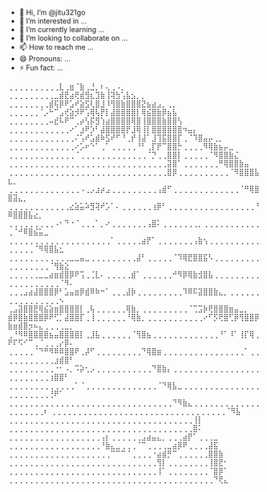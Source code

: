 - 👋 Hi, I’m @jitu321go
- 👀 I’m interested in ...
- 🌱 I’m currently learning ...
- 💞️ I’m looking to collaborate on ...
- 📫 How to reach me ...
- 😄 Pronouns: ...
- ⚡ Fun fact: ...

<!---
jitu321go/jitu321go is a ✨ special ✨ repository because its `README.md` (this file) appears on your GitHub profile.
You can click the Preview link to take a look at your changes.
--->
⢀⢀⢀⢀⢀⢀⢀⢀⢀⢀⣇⢀⣶⠈⣷⢀⣘⡀⠆⢄⢀⠠⡀
⢀⢀⢀⢀⢀⢀⢀⢀⢀⣀⣾⣟⣴⢟⣾⣻⣆⣹⣷⢸⢽⣳⢡⣧⣢⡀⡀
⢀⢀⢀⢀⢀⢀⢀⢀⣾⢯⡿⠟⣡⠞⣵⣫⢇⣿⣸⠸⢻⣿⣷⣿⣿⣿⣝⣦⣴⣠⡀⢀⡀
⢀⢀⢀⢀⢀⢀⠈⡠⠓⠉⣠⢞⣵⡺⠟⢡⢿⢧⡟⡇⣼⣿⣿⣿⣿⡇⢿⣮⣿⣷⡿⣦⣧
⢀⢀⢀⢀⢀⢀⢀⢀⠤⣞⠧⠟⠉⢀⡴⢣⡯⣻⢱⣴⣿⣿⣿⣿⢿⣿⢸⣿⣿⣿⣷⣿⣿⢣
⢀⢀⢀⢀⢀⢀⢀⢀⢀⢀⢀⢀⠔⠁⣰⠟⡱⠃⣼⣿⣿⣿⣿⡟⣸⢿⢸⡇⣿⣿⣿⣿⣿⣿⠲⣤⡄
⢀⢀⢀⢀⢀⢀⢀⢀⢀⢀⢀⢀⢀⠌⢡⠞⣡⣾⠷⣫⠞⠋⠘⢀⡞⢸⣼⠁⣸⢹⣯⣿⣿⡏⢀⠈⠹⣿⣤⡤⢀⡀
⢀⢀⢀⢀⢀⢀⢀⢀⢀⢀⢀⢀⢀⠔⡡⠖⠑⠁⢀⠁⢀⢀⢀⢀⢀⠘⠃⢀⡏⡟⠉⣿⣿⡓⢀⢀⢀⢀⠻⢿⣷⣦⡤⣀
⢀⢀⢀⢀⢀⢀⢀⢀⢀⢀⢀⢀⢀⠈⢀⢀⢀⢀⢀⢀⢀⢀⢀⢀⢀⢀⢀⠈⡙⢀⢀⣿⣿⡇⢀⢀⢀⢀⢀⠈⠻⣿⣿⣷⣌
⢀⢀⢀⢀⢀⢀⢀⢀⢀⢀⢀⢀⢀⢀⢀⢀⢀⢀⢀⢀⢀⢀⢀⢀⢀⢀⢀⢀⢀⢀⢀⣽⣿⠁⢀⢀⢀⢀⢀⢀⢀⠛⢿⣿⣿⣷⣤
⢀⢀⢀⢀⢀⢀⢀⢀⢀⢀⢀⢀⢀⢀⢀⢀⢀⢀⢀⢀⢀⢀⢀⢀⢀⢀⢀⢀⢀⢀⢀⣿⡿⢀⢀⢀⢀⢀⢀⢀⢀⢀⢀⠈⠻⣿⣿⣿⣧⣆⡀
⢀⢀⢀⢀⢀⢀⢀⢀⢀⢀⢀⢀⢀⢀⠠⢀⡠⣰⡴⣠⢀⢀⢀⢀⢀⢀⢀⢀⢀⢠⣾⠋⢀⢀⢀⢀⢀⢀⢀⢀⢀⢀⢀⢀⢀⠈⠛⢿⣿⣿⣽⣄⡀
⢀⢀⢀⢀⢀⢀⢀⢀⢀⢀⢀⢀⣔⣵⣥⠵⣻⢽⠞⡡⠁⠄⢀⢀⢀⢀⢀⢀⢰⡿⠃⢀⢀⢀⢀⢀⢀⢀⢀⢀⢀⢀⢀⢀⢀⢀⢀⢀⠘⠿⣿⣿⣿⣧⣔⡀
⢀⢀⢀⢀⢀⢀⢀⢀⢀⠠⠂⠙⠐⠈⢀⢀⢀⠁⡀⠔⢀⢀⢀⢀⢀⢀⢀⢠⣿⠅⢀⢀⢀⢀⢀⢀⢀⡀⢀⢀⢀⢀⢀⢀⢀⢀⢀⢀⢀⢀⠈⠚⠿⣿⣮⣥⣀
⢀⢀⢀⢀⢀⢀⢀⢀⢀⢀⢀⢀⢀⢀⢀⢀⢀⢀⢀⢀⠁⢀⢀⢀⢀⢀⣴⡟⠁⢀⢀⢀⢀⢀⢀⢀⢠⣷⢢⢀⢀⢀⢀⢀⢀⢀⢀⢀⢀⢀⢀⢀⢀⢀⠈⠻⢿⣿⣧⣂
⢀⢀⢀⢀⢀⢀⢀⢀⢀⢀⢀⢀⣀⣀⣤⣀⢀⢀⢀⢀⢀⢀⢀⢀⢀⣼⠃⢀⢀⢀⢀⢀⠈⠹⢿⣟⣿⣿⣯⠣⢀⢀⢀⢀⢀⢀⢀⢀⢀⢀⢀⢀⢀⢀⢀⢀⢀⠈⢻⣷⣕
⢀⢀⢀⢀⢀⢀⣀⣀⣴⣶⣾⣿⡿⠟⢩⢀⢈⣇⠄⢀⢀⢀⢀⢀⣾⠁⢀⢀⢀⢀⢀⢀⠚⠻⡿⢿⣷⣺⣿⣧⢀⢀⢀⢀⢀⢀⢀⢀⢀⢀⢀⢀⢀⢀⢀⢀⢀⢀⢀⠈⠻⠄
⢀⢀⢀⣠⣴⣼⣿⣿⣿⡿⠃⣡⣤⣶⡿⣾⠿⠷⠒⠁⢀⢀⢀⣼⡷⢀⢀⢀⢀⢀⢀⢀⢀⢀⠹⠿⠯⣽⣿⣿⣷⣄⡀⢀⢀⢀⢀⢀⢀⢀⢀⢀⢀⢀⢀⢀⢀⢀⢀⠢
⢀⣠⣽⣿⣿⣟⢿⣮⣵⣶⣿⣿⣿⣿⡇⢀⢧⢀⢀⢀⢀⢀⢀⢿⣷⡀⢀⢀⢀⢀⢀⢀⢀⢀⢀⠈⢉⣩⡷⢟⣿⣿⣿⣶⣤⣀⡀
⣾⡿⣿⣷⣿⣿⣿⡿⠟⢋⡁⣼⣿⣿⡏⢀⢸⢀⢀⢀⢀⢀⢀⠘⢿⣷⡀⢀⢀⢀⢀⢀⢀⢀⢀⢀⢀⢀⠔⠋⡫⢟⣿⢋⡿⢻⣿⣿⡿⣷⣶⣾⣿⡲⠦⣄⢀⢀⢀⢀⣀⡀
⢀⠘⠻⠿⣿⣿⣿⣿⣦⣤⣿⣿⣿⣿⡇⢀⣸⣧⢀⢀⢀⢀⢀⢀⠈⢻⣿⣦⢀⢀⢀⢀⢀⢀⢀⢀⢀⢀⢀⢀⢀⠘⠁⠸⠁⢸⡏⢿⢀⠟⠏⠫⠊⠉⢀⠈⢀⢀⢀⡔⡿⠄
⢀⢀⢀⢀⢀⠈⠙⠛⠻⠿⠿⣿⣿⠟⢀⡼⠋⢀⢀⢀⢀⢀⢀⢀⢀⢀⠙⢿⣿⣶⢀⢀⢀⢀⢀⢀⢀⢀⢀⢀⢀⢀⢀⢀⢀⢀⠁⢀⢀⢀⢀⢀⢀⢀⢀⢀⢀⢀⣰⣾⣿⠃
⢀⢀⢀⢀⢀⢀⢀⢀⢀⠐⠂⠠⡀⠩⡵⢂⡠⢀⢀⢀⢀⢀⢀⢀⢀⢀⢀⢀⠙⣿⣷⡄⢀⢀⢀⢀⢀⢀⢀⢀⢀⢀⢀⢀⢀⢀⢀⢀⢀⢀⢀⢀⢀⢀⢀⢀⢀⢰⣿⣿⠃
⢀⢀⢀⢀⢀⢀⢀⢀⢀⢀⢀⢀⢀⠁⠈⢀⢀⢀⢀⢀⢀⢀⢀⢀⢀⢀⢀⢀⢀⠈⠙⢿⣧⣀⢀⢀⢀⢀⢀⢀⢀⢀⢀⢀⢀⢀⢀⢀⢀⢀⢀⢀⢀⢀⢀⢀⢀⢘⠟⠁
⢀⢀⢀⢀⢀⢀⢀⢀⢀⢀⢀⢀⢀⢀⢀⢀⢀⢀⢀⢀⢀⢀⢀⢀⢀⢀⢀⢀⢀⢀⢀⢀⠙⠻⣷⣄⢀⢀⢀⢀⢀⢀⢀⢀⢀⢀⢀⢀⢀⢀⢀⢀⢀⢀⢀⢀⠆
⢀⢀⢀⢀⢀⢀⢀⢀⢀⢀⢀⢀⢀⢀⢀⢀⢀⢀⢀⢀⢀⢀⢀⢀⢀⢀⢀⢀⢀⢀⢀⢀⢀⢀⠈⠻⣧
⢀⢀⢀⢀⢀⢀⢀⢀⢀⢀⢀⢀⢀⢀⢀⢀⢀⢀⢀⢀⢀⢀⢀⢀⢀⢀⢀⢀⢀⢀⢀⢀⢀⢀⢀⢀⢸⡇
⢀⢀⢀⢀⢀⢀⢀⢀⢀⢀⢀⢀⢀⢀⢀⢀⢀⢀⢀⢀⢀⢀⢀⢀⢀⢀⢀⢀⢀⢀⢀⢀⢀⢀⢀⢀⣿⠅
⢀⢀⢀⢀⢀⢀⢀⢀⢀⢀⢀⢀⢀⢀⢀⢀⢀⢀⢠⡆⢀⢀⢀⢀⢀⢀⣠⣴⣤⣄⡀⢀⢀⢀⣴⡟⠁⢀⢀⢀⣀
⢀⢀⢀⢀⢀⢀⢀⢀⢀⢀⢀⢀⢀⢀⢀⢀⢀⢀⠘⣷⣄⣀⢀⢀⢀⠈⠉⢀⢀⢀⢀⣀⣴⡿⠟⢀⢀⢀⢀⣼⣯
⢀⢀⢀⢀⢀⢀⢀⢀⢀⢀⢀⢀⢀⢀⢀⢀⢀⢀⢀⢀⠉⠉⠉⠈⢀⢀⢀⢀⠐⣴⣾⡛⠉⢀⢀⢀⢀⢀⢀⣿⣿⣷
⢀⢀⢀⢀⢀⢀⢀⢀⢀⢀⢀⢀⢀⢀⢀⢀⢀⢀⢀⢀⢀⢀⢀⢀⢀⢀⢀⢀⢀⢻⡇⢀⢀⢀⢀⢀⢀⢀⢀⢸⣿⣟⠂
⢀⢀⢀⢀⢀⢀⢀⢀⢀⢀⢀⢀⢀⢀⢀⢀⢀⢀⢀⢀⢀⢀⢀⢀⢀⢀⢀⢀⢀⢸⠁⢀⢀⢀⢀⢀⢀⢀⢀⠈⣿⡿⠁
⢀⢀⢀⢀⢀⢀⢀⢀⢀⢀⢀⢀⢀⢀⢀⢀⢀⢀⢀⢀⢀⢀⢀⢀⢀⢀⢀⢀⢀⢀⢀⢀⢀⢀⢀⢀⢀⢀⢀⢀⠙⢟⣄
